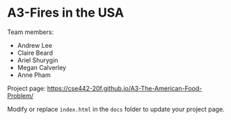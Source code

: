 
# A3-Fires in the USA
Team members:  
* Andrew Lee  
* Claire Beard  
* Ariel Shurygin  
* Megan Calverley  
* Anne Pham

Project page: https://cse442-20f.github.io/A3-The-American-Food-Problem/  

Modify or replace `index.html` in the `docs` folder to update your project page.
